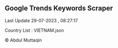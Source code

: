 

## Google Trends Keywords Scraper 
 
Last Update 29-07-2023 , 08:27:17

Country List :
VIETNAM.json



© Abdul Muttaqin 
